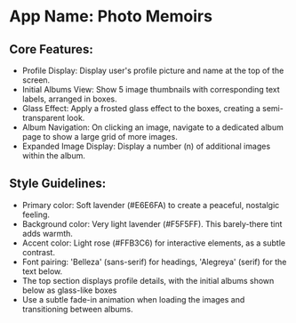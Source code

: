# **App Name**: Photo Memoirs

## Core Features:

- Profile Display: Display user's profile picture and name at the top of the screen.
- Initial Albums View: Show 5 image thumbnails with corresponding text labels, arranged in boxes.
- Glass Effect: Apply a frosted glass effect to the boxes, creating a semi-transparent look.
- Album Navigation: On clicking an image, navigate to a dedicated album page to show a large grid of more images.
- Expanded Image Display: Display a number (n) of additional images within the album.

## Style Guidelines:

- Primary color: Soft lavender (#E6E6FA) to create a peaceful, nostalgic feeling.
- Background color: Very light lavender (#F5F5FF). This barely-there tint adds warmth.
- Accent color: Light rose (#FFB3C6) for interactive elements, as a subtle contrast. 
- Font pairing: 'Belleza' (sans-serif) for headings, 'Alegreya' (serif) for the text below.
- The top section displays profile details, with the initial albums shown below as glass-like boxes
- Use a subtle fade-in animation when loading the images and transitioning between albums.